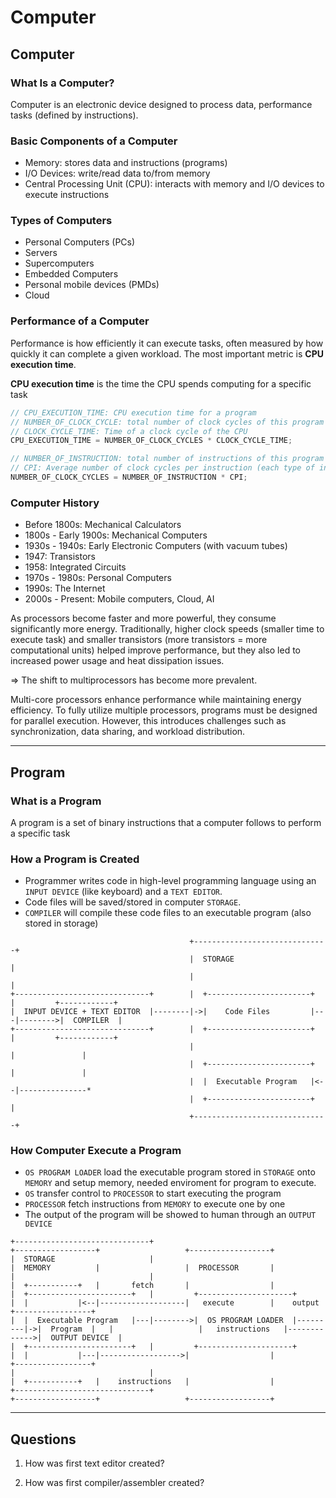 # Computer

## Computer

### What Is a Computer?

Computer is an electronic device designed to process data, performance tasks (defined by instructions).

### Basic Components of a Computer

- Memory: stores data and instructions (programs)
- I/O Devices: write/read data to/from memory
- Central Processing Unit (CPU): interacts with memory and I/O devices to execute instructions

### Types of Computers

- Personal Computers (PCs)
- Servers
- Supercomputers
- Embedded Computers
- Personal mobile devices (PMDs)
- Cloud

### Performance of a Computer

Performance is how efficiently it can execute tasks, often measured by how quickly it can complete a given workload.
The most important metric is **CPU execution time**.

**CPU execution time** is the time the CPU spends computing for a specific task

```c
// CPU_EXECUTION_TIME: CPU execution time for a program
// NUMBER_OF_CLOCK_CYCLE: total number of clock cycles of this program
// CLOCK_CYCLE_TIME: Time of a clock cycle of the CPU
CPU_EXECUTION_TIME = NUMBER_OF_CLOCK_CYCLES * CLOCK_CYCLE_TIME;

// NUMBER_OF_INSTRUCTION: total number of instructions of this program
// CPI: Average number of clock cycles per instruction (each type of instruction has different clock cycles needed to execute)
NUMBER_OF_CLOCK_CYCLES = NUMBER_OF_INSTRUCTION * CPI;
```

### Computer History

- Before 1800s: Mechanical Calculators
- 1800s - Early 1900s: Mechanical Computers
- 1930s - 1940s: Early Electronic Computers (with vacuum tubes)
- 1947: Transistors
- 1958: Integrated Circuits
- 1970s - 1980s: Personal Computers
- 1990s: The Internet
- 2000s - Present: Mobile computers, Cloud, AI

As processors become faster and more powerful, they consume significantly more energy.
Traditionally, higher clock speeds (smaller time to execute task) and smaller transistors (more transistors = more computational units) helped improve performance, but they also led to increased power usage and heat dissipation issues.

=> The shift to multiprocessors has become more prevalent.

Multi-core processors enhance performance while maintaining energy efficiency. To fully utilize multiple processors, programs must be designed for parallel execution. However, this introduces challenges such as synchronization, data sharing, and workload distribution.

-----

## Program

### What is a Program

A program is a set of binary instructions that a computer follows to perform a specific task

### How a Program is Created

- Programmer writes code in high-level programming language using an `INPUT DEVICE` (like keyboard) and a `TEXT EDITOR`.
- Code files will be saved/stored in computer `STORAGE`.
- `COMPILER` will compile these code files to an executable program (also stored in storage)

```
                                        +------------------------------+
                                        |  STORAGE                     |
                                        |                              |
+------------------------------+        |  +-----------------------+   |         +------------+
|  INPUT DEVICE + TEXT EDITOR  |--------|->|    Code Files         |---|-------->|  COMPILER  |
+------------------------------+        |  +-----------------------+   |         +------------+
                                        |                              |               |
                                        |  +-----------------------+   |               |
                                        |  |  Executable Program   |<--|---------------*
                                        |  +-----------------------+   |
                                        +------------------------------+ 
```

### How Computer Execute a Program

- `OS PROGRAM LOADER` load the executable program stored in `STORAGE` onto `MEMORY` and setup memory, needed enviroment for program to execute.
- `OS` transfer control to `PROCESSOR` to start executing the program
- `PROCESSOR` fetch instructions from `MEMORY` to execute one by one
- The output of the program will be showed to human through an `OUTPUT DEVICE`

```
+------------------------------+                                         +------------------+                   +------------------+
|  STORAGE                     |                                         |  MEMORY          |                   |  PROCESSOR       |
|                              |                                         |  +-----------+   |       fetch       |                  |
|  +-----------------------+   |         +---------------------+         |  |           |<--|-------------------|   execute        |    output    +-----------------+
|  |  Executable Program   |---|-------->|  OS PROGRAM LOADER  |---------|->|  Program  |   |                   |   instructions   |------------->|  OUTPUT DEVICE  |
|  +-----------------------+   |         +---------------------+         |  |           |---|------------------>|                  |              +-----------------+
|                              |                                         |  +-----------+   |    instructions   |                  |
+------------------------------+                                         +------------------+                   +------------------+
```
-----

## Questions

1. How was first text editor created?

2. How was first compiler/assembler created?
